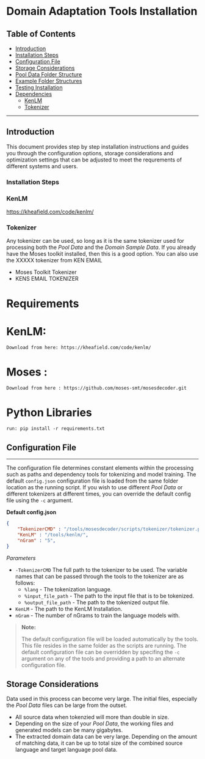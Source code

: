 # Domain Adaptation Tools Installation

## Table of Contents
- [Introduction](#introduction)
- [Installation Steps](#installation-steps)
- [Configuration File](#configuration-file)
- [Storage Considerations](#storage-considerations)
- [Pool Data Folder Structure](#pool-data-folder-structure)
- [Example Folder Structures](#example-folder-structures)
- [Testing Installation](#testing-installation)
- [Dependencies](#dependencies)
  - [KenLM](#kenlm)
  - [Tokenizer](#tokenizer)

----
## Introduction
This document provides step by step installation instructions and guides you through the configuration options, storage considerations and optimization settings that can be adjusted to meet the requrements of different systems and users.

### Installation Steps

### KenLM
https://kheafield.com/code/kenlm/

### Tokenizer
Any tokenizer can be used, so long as it is the same tokenizer used for processing both the *Pool Data* and the *Domain Sample Data*.
If you already have the Moses toolkit installed, then this is a good option. You can also use the XXXXX tokenizer from KEN EMAIL
* Moses Toolkit Tokenizer
* KENS EMAIL TOKENIZER


# Requirements 
 
# KenLM:
	Download from here: https://kheafield.com/code/kenlm/

# Moses :
	Download from here : https://github.com/moses-smt/mosesdecoder.git
# Python Libraries
	run: pip install -r requirements.txt


## Configuration File
------------
The configuration file determines constant elements within the processing such as paths and dependency tools for tokenizing and model training. The default `config.json` configuration file is loaded from the same folder location as the running script. If you wish to use different *Pool Data* or different tokenizers at different times, you can override the default config file using the `-c` argument. 

**Default config.json**
```json
{
	"TokenizerCMD" : "/tools/mosesdecoder/scripts/tokenizer/tokenizer.perl -l %lang  -threads 4 < %input_file_path >  %output_file_path ",
	"KenLM" : "/tools/kenlm/",
	"nGram" : "5",
}
```

*Parameters*
- `-TokenizerCMD` The full path to the tokenizer to be used. The variable names that can be passed through the tools to the tokenizer are as follows:
  - `%lang` - The tokenization language.
  - `%input_file_path` - The path to the input file that is to be tokenized.
  - `%output_file_path` - The path to the tokenized output file.
- `KenLM` - The path to the KenLM Installation.
- `nGram` - The number of nGrams to train the language models with.

>**Note:**
>
>The default configuration file will be loaded automatically by the tools. This file resides in the same folder as the scripts are running. The default configuration file can be overridden by specifing the `-c` argument on any of the tools and providing a path to an alternate configuration file.

## Storage Considerations

Data used in this process can become very large. The initial files, especially the *Pool Data* files can be large from the outset.
* All source data when tokenzied will more than double in size.
* Depending on the size of your *Pool Data*, the working files and generated models can be many gigabytes.
* The extracted domain data can be very large. Depending on the amount of matching data, it can be up to total size of the combined source language and target language pool data. 

